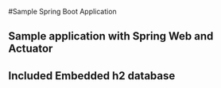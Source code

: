 #Sample Spring Boot Application

## Sample application with Spring Web and Actuator

## Included Embedded h2 database